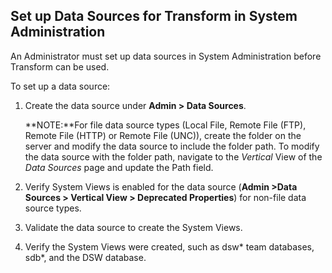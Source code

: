 ## Set up Data Sources for Transform in System Administration

An Administrator must set up data sources in System Administration
before Transform can be used.

To set up a data source:

1.  Create the data source under **Admin \> Data Sources**.
    
    **NOTE:**For file data source types (Local File, Remote File (FTP),
    Remote File (HTTP) or Remote File (UNC)), create the folder on the
    server and modify the data source to include the folder path. To
    modify the data source with the folder path, navigate to the
    *Vertical* View of the *Data Sources* page and update the Path
    field.

2.  Verify System Views is enabled for the data source
    (<span style="font-weight: bold;">Admin \></span>**Data Sources \>
    Vertical View \> Deprecated Properties**) for non-file data source
    types.

3.  Validate the data source to create the System Views.

4.  Verify the System Views were created, such as dsw\* team databases,
    sdb\*, and the DSW database.
